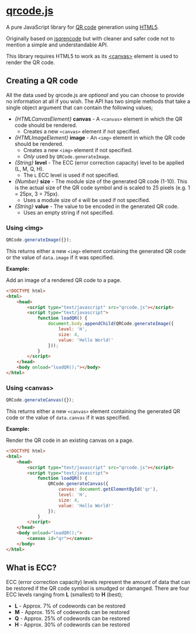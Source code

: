 # [qrcode.js](http://forchoon.com/projects/javascript/qrcode-js/)

A pure JavaScript library for [QR code](http://en.wikipedia.org/wiki/QR_code) generation using [HTML5](http://en.wikipedia.org/wiki/HTML5).

Originally based on [jsqrencode](http://code.google.com/p/jsqrencode/) but with cleaner and safer code not to mention a simple and understandable API.

This library requires HTML5 to work as its [&lt;canvas&gt;](https://developer.mozilla.org/en/DOM/HTMLCanvasElement) element is used to render the QR code.

## Creating a QR code

All the data used by qrcode.js are *optional* and you can choose to provide no information at all if you wish. The API has two simple methods that take a single object argument that can contain the following values;

* *{HTMLCanvasElement}* **canvas** - A `<canvas>` element in which the QR code should be rendered.
  * Creates a new `<canvas>` element if not specified.
* *{HTMLImageElement}* **image** - An `<img>` element in which the QR code should be rendered.
  * Creates a new `<img>` element if not specified.
  * *Only* used by `QRCode.generateImage`.
* *{String}* **level** - The ECC (error correction capacity) level to be applied (L, M, Q, H).
  * The `L` ECC level is used if not specified.
* *{Number}* **size** - The module size of the generated QR code (1-10). This is the actual size of the QR code symbol and is scaled to 25 pixels (e.g. 1 = 25px, 3 = 75px).
  * Uses a module size of `4` will be used if not specified.
* *{String}* **value** - The value to be encoded in the generated QR code.
  * Uses an empty string if not specified.

### Using &lt;img&gt;

``` javascript
QRCode.generateImage({});
```

This returns either a new `<img>` element containing the generated QR code or the value of `data.image` if it was specified.

**Example:**

Add an image of a rendered QR code to a page.

``` html
<!DOCTYPE html>
<html>
    <head>
        <script type="text/javascript" src="qrcode.js"></script>
        <script type="text/javascript">
            function loadQR() {
                document.body.appendChild(QRCode.generateImage({
                    level: 'H',
                    size: 4,
                    value: 'Hello World!'
                }));
            }
        </script>
    </head>
    <body onload="loadQR();"></body>
</html>
```

### Using &lt;canvas&gt;

``` javascript
QRCode.generateCanvas({});
```

This returns either a new `<canvas>` element containing the generated QR code or the value of `data.canvas` if it was specified.

**Example:**

Render the QR code in an existing canvas on a page.

``` html
<!DOCTYPE html>
<html>
    <head>
        <script type="text/javascript" src="qrcode.js"></script>
        <script type="text/javascript">
            function loadQR() {
                QRCode.generateCanvas({
                    canvas: document.getElementById('qr'),
                    level: 'H',
                    size: 4,
                    value: 'Hello World!'
                });
            }
        </script>
    </head>
    <body onload="loadQR();">
        <canvas id="qr"></canvas>
    </body>
</html>
```

## What is ECC?

ECC (error correction capacity) levels represent the amount of data that can be restored if the QR code symbol is smudged or damanged. There are four ECC levels ranging from **L** (smallest) to **H** (best);

* **L** - Approx. 7% of codewords can be restored
* **M** - Approx. 15% of codewords can be restored
* **Q** - Approx. 25% of codewords can be restored
* **H** - Approx. 30% of codewords can be restored
